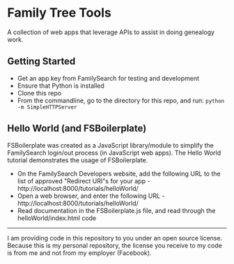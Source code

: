 # Family Tree Tools
A collection of web apps that leverage APIs to assist in doing genealogy work.

## Getting Started

* Get an app key from FamilySearch for testing and development
* Ensure that Python is installed
* Clone this repo
* From the commandline, go to the directory for this repo, and run: `python -m SimpleHTTPServer`

## Hello World (and FSBoilerplate)
FSBoilerplate was created as a JavaScript library/module to simplify the FamilySearch login/out process (in JavaScript web apps). The Hello World tutorial demonstrates the usage of FSBoilerplate.

* On the FamilySearch Developers website, add the following URL to the list of approved "Redirect URI"s for your app - http://localhost:8000/tutorials/helloWorld/
* Open a web browser, and enter the following URL - http://localhost:8000/tutorials/helloWorld/
* Read documentation in the FSBoilerplate.js file, and read through the helloWorld/index.html code

---

I am providing code in this repository to you under an open source license. Because this is my personal repository, the license you receive to my code is from me and not from my employer (Facebook).
